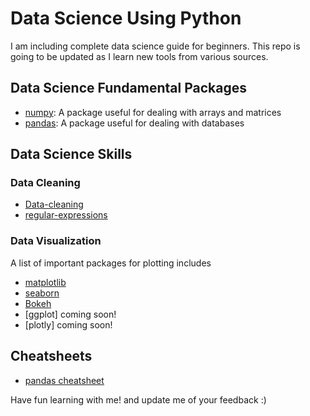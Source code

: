 # Data Science Using Python

I am including complete data science guide for beginners. This repo is going to be updated as I learn new tools from various sources. 

## Data Science Fundamental Packages

* [numpy](https://github.com/mustafarrag/data-science/blob/master/numpy.ipynb): A package useful for dealing with arrays and matrices 
* [pandas](https://github.com/mustafarrag/data-science/blob/master/pandas.ipynb): A package useful for dealing with databases  

## Data Science Skills

### Data Cleaning
* [Data-cleaning](https://github.com/mustafarrag/data-science/tree/master/data-cleaning)
* [regular-expressions](https://github.com/mustafarrag/data-science/blob/master/data-cleaning/regular_expressions.ipynb)
### Data Visualization
A list of important packages for plotting includes
* [matplotlib](https://github.com/mustafarrag/data-science/blob/master/matplotlib.ipynb)
* [seaborn](https://github.com/mustafarrag/data-science/blob/master/data-visualizations/seaborn.ipynb)
* [Bokeh](https://github.com/mustafarrag/data-science/blob/master/data-visualizations/Bokeh.ipynb)
* [ggplot] coming soon!
* [plotly] coming soon!

## Cheatsheets

* [pandas cheatsheet](https://github.com/mustafarrag/data-science/tree/master/cheatsheets)

Have fun learning with me! and update me of your feedback :)

